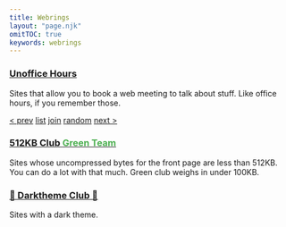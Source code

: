 ```yaml
---
title: Webrings
layout: "page.njk"
omitTOC: true
keywords: webrings
---
```


<h3>
  <a href="https://unofficehours.com" target="_blank" rel="noopener">Unoffice Hours</a>
</h3>
Sites that allow you to book a web meeting to talk about stuff. Like office hours, if you remember those.

[< prev](https://unofficehours.com/prev.html) [list](https://unofficehours.com) [join](https://unofficehours.com/join.html) [random](https://unofficehours.com/random.html) [next >](https://unofficehours.com/next.html)

<h3>
  <a href="https://512kb.club/" rel="noopener" target="_blank" style="--hue-main: 144.2">512KB Club <span style="color:#4caf50;">Green Team</span></a>
</h3>
Sites whose uncompressed bytes for the front page are less than 512KB. You can do a lot with that much. Green club weighs in under 100KB.

<h3>
  <a href="https://darktheme.club/" rel="noopener" target="_blank" style="--glowColor:black;">👻 Darktheme Club 👻</a>
</h3>
Sites with a dark theme.

